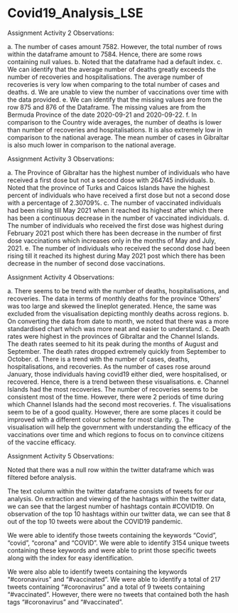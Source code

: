 # Covid19_Analysis_LSE

Assignment Activity 2 Observations:

a.	The number of cases amount 7582. However, the total number of rows within the dataframe amount to 7584. Hence, there are some rows containing null values.
b.	 Noted that the dataframe had a default index. 
c.	We can identify that the average number of deaths greatly exceeds the number of recoveries and hospitalisations. The average number of recoveries is very low when comparing to the total number of cases and deaths.
d.	We are unable to view the number of vaccinations over time with the data provided.
e.	We can identify that the missing values are from the row 875 and 876 of the Dataframe. The missing values are from the Bermuda Province of the date 2020-09-21 and 2020-09-22.
f.	In comparison to the Country wide averages, the number of deaths is lower than number of recoveries and hospitalisations. It is also extremely low in comparison to the national average. The mean number of cases in Gibraltar is also much lower in comparison to the national average.



Assignment Activity 3 Observations:

a.	The Province of Gibraltar has the highest number of individuals who have received a first dose but not a second dose with 264745 individuals.
b.	Noted that the province of Turks and Caicos Islands have the highest percent of individuals who have received a first dose but not a second dose with a percentage of 2.30709%.
c.	The number of vaccinated individuals had been rising till May 2021 when it reached its highest after which there has been a continuous decrease in the number of vaccinated individuals. 
d.	The number of individuals who received the first dose was highest during February 2021 post which there has been decrease in the number of first dose vaccinations which increases only in the months of May and July, 2021.
e.	The number of individuals who received the second dose had been rising till it reached its highest during May 2021 post which there has been decrease in the number of second dose vaccinations.




Assignment Activity 4 Observations: 

a.	There seems to be trend with the number of deaths, hospitalisations, and recoveries. The data in terms of monthly deaths for the province ‘Others’ was too large and skewed the lineplot generated. Hence, the same was excluded from the visualisation depicting monthly deaths across regions.
b.	On converting the data from date to month, we noted that there was a more standardised chart which was more neat and easier to understand.
c.	Death rates were highest in the provinces of Gibraltar and the Channel Islands. The death rates seemed to hit its peak during the months of August and September. The death rates dropped extremely quickly from September to October.
d.	There is a trend with the number of cases, deaths, hospitalisations, and recoveries. As the number of cases rose around January, those individuals having covid19 either died, were hospitalised, or recovered. Hence, there is a trend between these visualisations.
e.	Channel Islands had the most recoveries. The number of recoveries seems to be consistent most of the time. However, there were 2 periods of time during which Channel Islands had the second most recoveries.
f.	The visualisations seem to be of a good quality. However, there are some places it could be improved with a different colour scheme for most clarity.
g.	The visualisation will help the government with understanding the efficacy of the vaccinations over time and which regions to focus on to convince citizens of the vaccine efficacy.


Assignment Activity 5 Observations:

Noted that there was a null row within the twitter dataframe which was filtered before analysis.

The text column within the twitter dataframe consists of tweets for our analysis. On extraction and viewing of the hashtags within the twitter data, we can see that the largest number of hashtags contain #COVID19. On observation of the top 10 hashtags within our twitter data, we can see that 8 out of the top 10 tweets were about the COVID19 pandemic. 

We were able to identify those tweets containing the keywords “Covid”, “covid”, “corona” and “COVID”. We were able to identify 3154 unique tweets containing these keywords and were able to print those specific tweets along with the index for easy identification.

We were also able to identify tweets containing the keywords “#coronavirus” and “#vaccinated”. We were able to identify a total of 217 tweets containing “#coronavirus” and a total of 9 tweets containing “#vaccinated”. However, there were no tweets that contained both the hash tags “#coronavirus” and “#vaccinated”.
